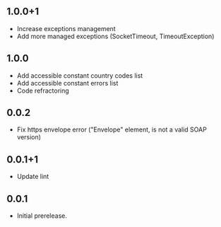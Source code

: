 ## 1.0.0+1

- Increase exceptions management
- Add more managed exceptions (SocketTimeout, TimeoutException)

## 1.0.0

- Add accessible constant country codes list
- Add accessible constant errors list
- Code refractoring

## 0.0.2

- Fix https envelope error ("Envelope" element, is not a valid SOAP version)

## 0.0.1+1

- Update lint

## 0.0.1

- Initial prerelease.
